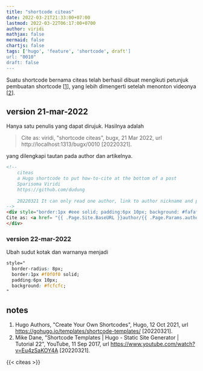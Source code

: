 ```yaml
---
title: "shortcode citeas"
date: 2022-03-21T21:33:00+07:00
lastmod: 2022-03-22T06:17:00+0700
author: viridi
mathjax: false
mermaid: false
chartjs: false
tags: ['hugo', 'feature', 'shortcode', draft']
url: "0010"
draft: false
---
```

Suatu shortcode bernama citeas telah berhasil dibuat mengikuti petunjuk pembuatan shortcode [[1](#r01)], yang lebih dimengerti setelah menonton videonya [[2](#r02)].


## version 21-mar-2022
Hanya satu penulis yang dapat dirujuk. Hasilnya adalah  

> Cite as: viridi, "shortcode citeas", bugx, 21 Mar 2022, url http://localhost:1313/bugx/0010 [20220321].  

yang dilengkapi tautan pada author dan artikelnya.

```html
<!-- 
	citeas 
	a Hugo shortcode to put how-to-cite at the bottom of a post
	Sparisoma Viridi
	https://github.com/dudung
	
	20220321 It can only read one author, link to author nickname and page, border and background.
-->
<div style="border:1px #eee solid; padding:6px 10px; background: #fafafa;">
Cite as: <a href= "{{ .Page.Site.BaseURL }}author/{{ .Page.Params.author }}">{{ .Page.Params.author }}</a>, "{{ .Page.Params.title }}", {{ .Page.Site.Title }}, {{ .Page.Params.lastmod.Format "2 Jan 2006" }}, url <a href= "{{ .Page.Site.BaseURL }}{{ .Page.Params.url }}">{{ .Page.Site.BaseURL }}{{ .Page.Params.url }}</a> [{{ now.Format "20060102"}}].
</div>
```

### version 22-mar-2022
Ubah sudut kotak dan warnanya menjadi

```css
style="
  border-radius: 8px;
  border:1px #f0f0f0 solid;
  padding:6px 10px;
  background: #fcfcfc;
"
```



## notes
1. <a name='r01'></a>Hugo Authors, "Create Your Own Shortcodes", Hugo, 12 Oct 2021, url <https://gohugo.io/templates/shortcode-templates/> [20220321].
2. <a name='r02'></a>Mike Dane, "Shortcode Templates | Hugo - Static Site Generator | Tutorial 22", YouTube, 11 Sep 2017, url <https://www.youtube.com/watch?v=Eu4zSaKOY4A> [20220321].

{{< citeas >}}
